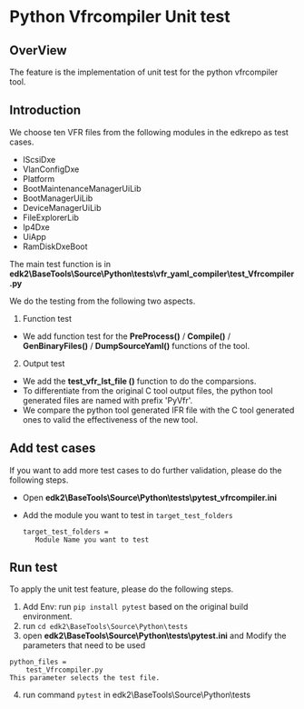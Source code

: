 # Python Vfrcompiler Unit test

## OverView
The feature is the implementation of unit test for the python vfrcompiler tool.
## Introduction
We choose ten VFR files from the following modules in the edkrepo as test cases.
- IScsiDxe
- VlanConfigDxe
- Platform
- BootMaintenanceManagerUiLib
- BootManagerUiLib
- DeviceManagerUiLib
- FileExplorerLib
- Ip4Dxe
- UiApp
- RamDiskDxeBoot

The main test function is in **edk2\BaseTools\Source\Python\tests\vfr_yaml_compiler\test_Vfrcompiler.py**

We do the testing from the following two aspects.

1. Function test
- We add function test for the  **PreProcess()** / **Compile()** / **GenBinaryFiles()** / **DumpSourceYaml()** functions of  the tool.
2. Output test
- We add the **test_vfr_lst_file ()** function to do the comparsions.
- To differentiate from the original C tool output files, the python tool generated files are named with prefix 'PyVfr'.
- We compare the python tool generated IFR file with the C tool generated ones to valid the effectiveness of the new tool.

## Add test cases
If you want to add more test cases to do further validation, please do the following steps.
- Open **edk2\BaseTools\Source\Python\tests\pytest_vfrcompiler.ini**
- Add the module you want to test in `target_test_folders`
  
  ```
  target_test_folders =
     Module Name you want to test
  ```

## Run test
To apply the unit test feature, please do the following steps.
1. Add Env: run `pip install pytest` based on the original build environment.
2. run `cd edk2\BaseTools\Source\Python\tests`
3. open **edk2\BaseTools\Source\Python\tests\pytest.ini** and Modify the parameters that need to be used
```
python_files =
    test_Vfrcompiler.py
This parameter selects the test file.
```

4. run command `pytest` in edk2\BaseTools\Source\Python\tests
